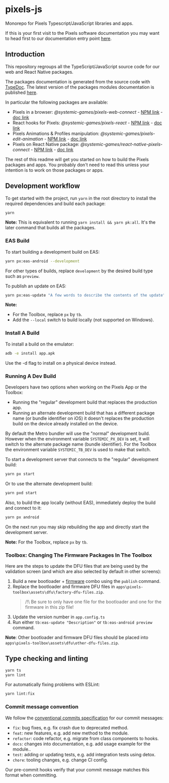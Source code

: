 # pixels-js

Monorepo for Pixels Typescript/JavaScript libraries and apps.

If this is your first visit to the Pixels software documentation
you may want to head first to our documentation entry point [here](
    https://github.com/GameWithPixels
).

## Introduction

This repository regroups all the TypeScript/JavaScript source code
for our web and React Native packages.

The packages documentation is generated from the source code with
[TypeDoc](https://typedoc.org/).
The latest version of the packages modules documentation is published [here](
    https://gamewithpixels.github.io/pixels-js/index.html
).

In particular the following packages are available:
- Pixels in a browser: *@systemic-games/pixels-web-connect* - [NPM link](
    https://www.npmjs.com/package/@systemic-games/pixels-web-connect
) - [doc link](
    https://gamewithpixels.github.io/pixels-js/modules/_systemic_games_pixels_web_connect.html
)
- React hooks for Pixels: *@systemic-games/pixels-react* - [NPM link](
    https://www.npmjs.com/package/@systemic-games/pixels-react
) - [doc link](
    https://gamewithpixels.github.io/pixels-js/modules/_systemic_games_pixels_react.html
)
- Pixels Animations & Profiles manipulation: *@systemic-games/pixels-edit-animation* - [NPM link](
    https://www.npmjs.com/package/@systemic-games/pixels-edit-animation
) - [doc link](
    https://gamewithpixels.github.io/pixels-js/modules/_systemic_games_pixels_edit_animation.html
)
- Pixels on React Native package: *@systemic-games/react-native-pixels-connect* - [NPM link](
    https://www.npmjs.com/package/@systemic-games/react-native-pixels-connect
) - [doc link](
    https://gamewithpixels.github.io/pixels-js/modules/_systemic_games_react_native_pixels_connect.html
)

The rest of this readme will get you started on how to build the Pixels packages and apps.
You probably don't need to read this unless your intention is to work on those packages or apps.

## Development workflow

To get started with the project, run `yarn` in the root directory to install the required
dependencies and build each package:

```sh
yarn
```

**Note:** This is equivalent to running `yarn install && yarn pk:all`.
It's the later command that builds all the packages.

### EAS Build

To start building a development build on EAS:
```sh
yarn px:eas-android --development
```

For other types of builds, replace `development` by the desired build type such as `preview`.

To publish an update on EAS:

```sh
yarn px:eas-update "A few words to describe the contents of the update"
```

**Note:**
- For the Toolbox, replace `px` by `tb`.
- Add the `--local` switch to build locally (not supported on Windows).

### Install A Build

To install a build on the emulator:
```sh
adb -e install app.apk
```

Use the -d flag to install on a physical device instead.

### Running A Dev Build

Developers have two options when working on the Pixels App or the Toolbox:
- Running the "regular" development build that replaces the production app.
- Running an alternate development build that has a different package name (or bundle identifier on iOS)
it doesn't replaces the production build on the device already installed on the device.

By default the Metro bundler will use the "normal" development build. However when the environment
variable `SYSTEMIC_PX_DEV` is set, it will switch to the alternate package name (bundle identifier).
For the Toolbox the environment variable `SYSTEMIC_TB_DEV` is used to make that switch.

To start a development server that connects to the "regular" development build:
```sh
yarn px start
```
Or to use the alternate development build:
```sh
yarn pxd start
```

Also, to build the app locally (without EAS), immediately deploy the build and connect to it:
```sh
yarn px android
```

On the next run you may skip rebuilding the app and directly start the development server.

**Note:** For the Toolbox, replace `px` by `tb`.

### Toolbox: Changing The Firmware Packages In The Toolbox

Here are the steps to update the DFU files that are being used by the validation screen (and which are
also selected by default in other screens):

1. Build a new bootloader + [firmware](https://github.com/GameWithPixels/DiceFirmware/) combo using
   the `publish` command.
2. Replace the bootloader and firmware DFU files in `apps\pixels-toolbox\assets\dfu\factory-dfu-files.zip`.
   > /!\ Be sure to only have one file for the bootloader and one for the firmware in this zip file!
3. Update the version number in `app.config.ts`
4. Run either `tb:eas-update "Description"` or `tb:eas-android preview` command.

**Note**: Other bootloader and firmware DFU files should be placed into
`apps\pixels-toolbox\assets\dfu\other-dfu-files.zip`.

## Type checking and linting

```sh
yarn ts
yarn lint
```

For automatically fixing problems with ESLint:
```sh
yarn lint:fix
```

### Commit message convention

We follow the [conventional commits specification](https://www.conventionalcommits.org/en) for our commit messages:

- `fix`: bug fixes, e.g. fix crash due to deprecated method.
- `feat`: new features, e.g. add new method to the module.
- `refactor`: code refactor, e.g. migrate from class components to hooks.
- `docs`: changes into documentation, e.g. add usage example for the module..
- `test`: adding or updating tests, e.g. add integration tests using detox.
- `chore`: tooling changes, e.g. change CI config.

Our pre-commit hooks verify that your commit message matches this format when committing.
